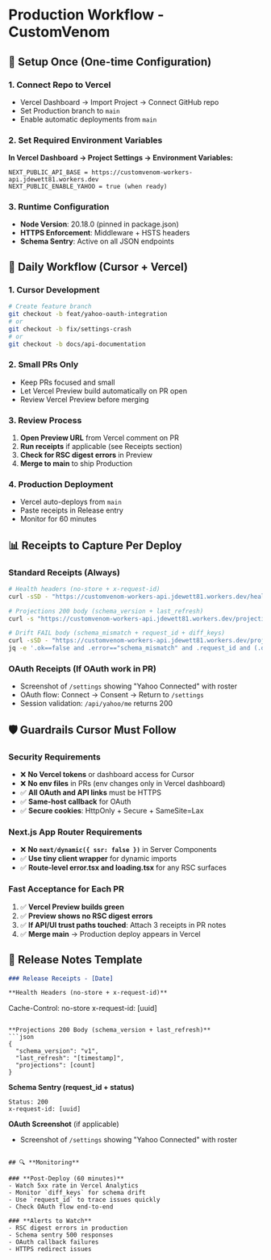# Production Workflow - CustomVenom

## 🚀 **Setup Once (One-time Configuration)**

### 1. Connect Repo to Vercel
- Vercel Dashboard → Import Project → Connect GitHub repo
- Set Production branch to `main`
- Enable automatic deployments from `main`

### 2. Set Required Environment Variables
**In Vercel Dashboard → Project Settings → Environment Variables:**

```
NEXT_PUBLIC_API_BASE = https://customvenom-workers-api.jdewett81.workers.dev
NEXT_PUBLIC_ENABLE_YAHOO = true (when ready)
```

### 3. Runtime Configuration
- **Node Version**: 20.18.0 (pinned in package.json)
- **HTTPS Enforcement**: Middleware + HSTS headers
- **Schema Sentry**: Active on all JSON endpoints

## 🔄 **Daily Workflow (Cursor + Vercel)**

### 1. **Cursor Development**
```bash
# Create feature branch
git checkout -b feat/yahoo-oauth-integration
# or
git checkout -b fix/settings-crash
# or
git checkout -b docs/api-documentation
```

### 2. **Small PRs Only**
- Keep PRs focused and small
- Let Vercel Preview build automatically on PR open
- Review Vercel Preview before merging

### 3. **Review Process**
1. **Open Preview URL** from Vercel comment on PR
2. **Run receipts** if applicable (see Receipts section)
3. **Check for RSC digest errors** in Preview
4. **Merge to main** to ship Production

### 4. **Production Deployment**
- Vercel auto-deploys from `main`
- Paste receipts in Release entry
- Monitor for 60 minutes

## 📊 **Receipts to Capture Per Deploy**

### **Standard Receipts (Always)**
```bash
# Health headers (no-store + x-request-id)
curl -sSD - "https://customvenom-workers-api.jdewett81.workers.dev/health" -o /dev/null | grep -Ei '^(cache-control: no-store|x-request-id:)'

# Projections 200 body (schema_version + last_refresh)
curl -s "https://customvenom-workers-api.jdewett81.workers.dev/projections?week=2025-06" | jq '.schema_version and .last_refresh'

# Drift FAIL body (schema_mismatch + request_id + diff_keys)
curl -sSD - "https://customvenom-workers-api.jdewett81.workers.dev/projections?simulate_drift=1" -o /tmp/drift.json
jq -e '.ok==false and .error=="schema_mismatch" and .request_id and (.diff_keys|index("schema_version"))' /tmp/drift.json
```

### **OAuth Receipts (If OAuth work in PR)**
- Screenshot of `/settings` showing "Yahoo Connected" with roster
- OAuth flow: Connect → Consent → Return to `/settings`
- Session validation: `/api/yahoo/me` returns 200

## 🛡️ **Guardrails Cursor Must Follow**

### **Security Requirements**
- ❌ **No Vercel tokens** or dashboard access for Cursor
- ❌ **No env files** in PRs (env changes only in Vercel dashboard)
- ✅ **All OAuth and API links** must be HTTPS
- ✅ **Same-host callback** for OAuth
- ✅ **Secure cookies**: HttpOnly + Secure + SameSite=Lax

### **Next.js App Router Requirements**
- ❌ **No `next/dynamic({ ssr: false })`** in Server Components
- ✅ **Use tiny client wrapper** for dynamic imports
- ✅ **Route-level error.tsx and loading.tsx** for any RSC surfaces

### **Fast Acceptance for Each PR**
1. ✅ **Vercel Preview builds green**
2. ✅ **Preview shows no RSC digest errors**
3. ✅ **If API/UI trust paths touched**: Attach 3 receipts in PR notes
4. ✅ **Merge main** → Production deploy appears in Vercel

## 📝 **Release Notes Template**

```markdown
### Release Receipts - [Date]

**Health Headers (no-store + x-request-id)**
```
Cache-Control: no-store
x-request-id: [uuid]
```

**Projections 200 Body (schema_version + last_refresh)**
```json
{
  "schema_version": "v1",
  "last_refresh": "[timestamp]",
  "projections": [count]
}
```

**Schema Sentry (request_id + status)**
```
Status: 200
x-request-id: [uuid]
```

**OAuth Screenshot** (if applicable)
- Screenshot of `/settings` showing "Yahoo Connected" with roster
```

## 🔍 **Monitoring**

### **Post-Deploy (60 minutes)**
- Watch 5xx rate in Vercel Analytics
- Monitor `diff_keys` for schema drift
- Use `request_id` to trace issues quickly
- Check OAuth flow end-to-end

### **Alerts to Watch**
- RSC digest errors in production
- Schema sentry 500 responses
- OAuth callback failures
- HTTPS redirect issues
